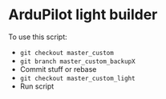 # ArduPilot light builder

To use this script:

* `git checkout master_custom`
* `git branch master_custom_backupX`
* Commit stuff or rebase
* `git checkout master_custom_light`
* Run script
